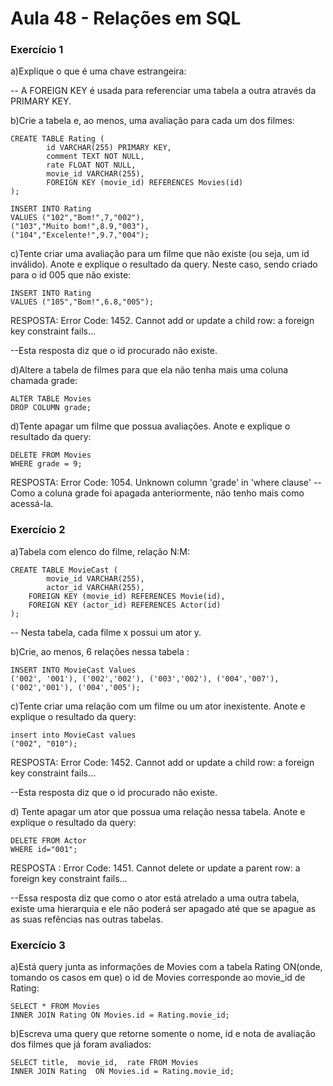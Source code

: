 # Aula 48 - Relações em SQL



### Exercício 1 

a)Explique o que é uma chave estrangeira:

-- A FOREIGN KEY é usada para referenciar uma tabela a outra através da PRIMARY KEY.

b)Crie a tabela e, ao menos, uma avaliação para cada um dos filmes:

```
CREATE TABLE Rating (
		id VARCHAR(255) PRIMARY KEY,
        comment TEXT NOT NULL,
		rate FLOAT NOT NULL,
        movie_id VARCHAR(255),
        FOREIGN KEY (movie_id) REFERENCES Movies(id)
);
```
```
INSERT INTO Rating  
VALUES ("102","Bom!",7,"002"),
("103","Muito bom!",8.9,"003"),
("104","Excelente!",9.7,"004");
```

c)Tente criar uma avaliação para um filme que não existe (ou seja, um id inválido). Anote e explique o resultado da query. Neste caso, sendo criado para o id 005 que não existe:

```
INSERT INTO Rating  
VALUES ("105","Bom!",6.8,"005");
```
RESPOSTA: Error Code: 1452. Cannot add or update a child row: a foreign key constraint fails...

--Esta resposta diz que o id procurado não existe.

d)Altere a tabela de filmes para que ela não tenha mais uma coluna chamada grade:

```
ALTER TABLE Movies 
DROP COLUMN grade;
```

d)Tente apagar um filme que possua avaliações. Anote e explique o resultado da query:

```
DELETE FROM Movies
WHERE grade = 9;
```
RESPOSTA: Error Code: 1054. Unknown column 'grade' in 'where clause'
-- Como a coluna grade foi apagada anteriormente, não tenho mais como acessá-la.


### Exercício 2

a)Tabela com elenco do filme, relação N:M:
```
CREATE TABLE MovieCast (
		movie_id VARCHAR(255),
		actor_id VARCHAR(255),
    FOREIGN KEY (movie_id) REFERENCES Movie(id),
    FOREIGN KEY (actor_id) REFERENCES Actor(id)
);
```
-- Nesta tabela, cada filme x possui um ator y.

b)Crie, ao menos, 6 relações nessa tabela :
```
INSERT INTO MovieCast Values
('002', '001'), ('002','002'), ('003','002'), ('004','007'),
('002','001'), ('004','005');
```

c)Tente criar uma relação com um filme ou um ator inexistente. Anote e explique o resultado da query:
```
insert into MovieCast values
("002", "010");
```
RESPOSTA: Error Code: 1452. Cannot add or update a child row: a foreign key constraint fails...

--Esta resposta diz que o id procurado não existe.

d) Tente apagar um ator que possua uma relação nessa tabela. Anote e explique o resultado da query:
```
DELETE FROM Actor
WHERE id="001";
```
RESPOSTA : Error Code: 1451. Cannot delete or update a parent row: a foreign key constraint fails...


--Essa resposta diz que como o ator está atrelado a uma outra tabela, existe uma hierarquia e ele não poderá ser apagado até que se apague as as suas refências nas outras tabelas.


### Exercício 3

a)Está query junta as informações de Movies com a tabela Rating ON(onde, tomando os casos em que) o id de Movies corresponde ao movie_id de Rating:
```
SELECT * FROM Movies 
INNER JOIN Rating ON Movies.id = Rating.movie_id;
```

b)Escreva uma query que retorne somente o nome, id e nota de avaliação dos filmes que já foram avaliados:
```
SELECT title,  movie_id,  rate FROM Movies 
INNER JOIN Rating  ON Movies.id = Rating.movie_id;
```


